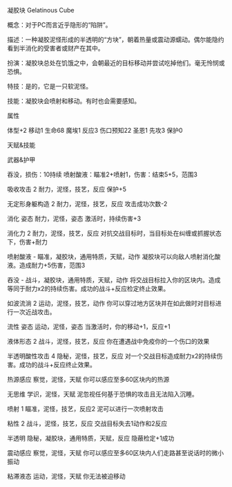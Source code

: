 
凝胶块 Gelatinous Cube

概念：对于PC而言近乎隐形的“陷阱”。

描述：一种凝胶泥怪形成的半透明的“方块”，朝着热量或震动源蠕动。偶尔能隐约看到半消化的受害者或财产在其中。

扮演：凝胶块总处在饥饿之中，会朝最近的目标移动并尝试吃掉他们。毫无怜悯或恐惧。

特技：是的，它是一只软泥怪。

技能：凝胶块会喷射和移动。有时也会需要感知。

属性

体型+2 移动1 生命68
魔埃1 反应3 伤口预知22
圣恩1 先攻3 保护0

天赋&技能


武器&护甲

吞没，损伤：10持续
喷射酸液：瞄准2+喷射1，伤害：结束5+5，范围3

吸收攻击 2
耐力，泥怪，技艺，反应
保护+5

无定形身躯构造 2
耐力，泥怪，技艺，反应
攻击成功次数-2

消化 姿态
耐力，泥怪，姿态
激活时，持续伤害+3

消化力 2
耐力，泥怪，技艺，反应
对抗交战目标时，当目标处在纠缠或抓握状态下，伤害+耐力

喷射酸液 -
瞄准，凝胶块，通用特质，天赋，动作
凝胶块可以向敌人喷射消化酸液。造成耐力+5伤害，范围3

吞没 -
战斗，凝胶块，通用特质，天赋，动作
将交战目标拉入你的区块内。造成等同于耐力x2的持续伤害。成功的战斗+反应检定终止效果。

如波流淌 2
运动，泥怪，技艺，动作
你可以穿过地方区块并在如此做时对目标进行一次近战攻击。

流性 姿态
运动，泥怪，姿态
当激活时，你的移动+1，反应+1

液体形态 2
战斗，泥怪，技艺，反应
你在遭遇战中免疫你的一个伤口的效果

半透明酸性攻击 4
隐秘，泥怪，技艺，反应
对一个交战目标造成耐力x2的持续伤害。成功的战斗+反应终止效果。

热源感应
察觉，泥怪，天赋
你可以感应至多60区块内的热源

无思维
学识，泥怪，天赋
泥忽视任何基于恐惧的攻击且无法陷入沉睡。

喷射 1
瞄准，泥怪，技艺，反应2
泥可以进行一次喷射攻击

粘性 2
战斗，泥怪，技艺，反应
交战目标失去1动作和2反应

半透明
隐秘，凝胶块，通用特质，天赋，反应
隐蔽检定+1成功

震动感应
察觉，泥怪，天赋
你可以感应至多60区块内人们走路甚至说话时的微小振动

粘滞液态
运动，泥怪，天赋
你无法被迫移动
